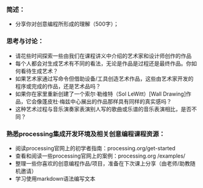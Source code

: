 ### 简述：

- 分享你对创意编程所形成的理解（500字）；

### 思考与讨论：

- 请花些时间探索一些由我们在课程讲义中介绍的艺术家和设计师创作的作品
- 每个人都会对生成艺术有不同的看法，无论是作品是过程还是最终作品。你如何看待生成艺术？
- 如果艺术家通过写命令但借助设备/工具创造艺术作品，这些由艺术家开发的程序或完成的作品，还是艺术品吗？
- 如果你在家里重新创建了一个索尔·勒维特（Sol LeWitt）[Wall Drawing]作品，它会像蓬皮杜·梅兹中心展出的作品那样具有同样的真实感吗？
- 这种艺术过程与音乐演奏家表演别人写的歌曲或乐谱的音乐表演相比，是否不同？

### 熟悉processing集成开发环境及相关创意编程课程资源：

- 阅读processing官网上的初学者指南：processing.org/get-started
- 查看和阅读一些processing官网上的案例：processing.org /examples/
- 整理一些你喜欢的创意编程作品/项目，准备在下次课上分享（由老师/助教随机邀请）
- 学习使用markdown语法编写文本

